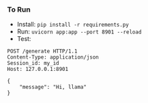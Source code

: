 ### To Run
- Install: `pip install -r requirements.py`
- Run: `uvicorn app:app --port 8901 --reload`
- Test: 
```
POST /generate HTTP/1.1
Content-Type: application/json
Session_id: my_id
Host: 127.0.0.1:8901

{
	"message": "Hi, llama"
}
```